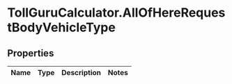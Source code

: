 # TollGuruCalculator.AllOfHereRequestBodyVehicleType

## Properties
Name | Type | Description | Notes
------------ | ------------- | ------------- | -------------
